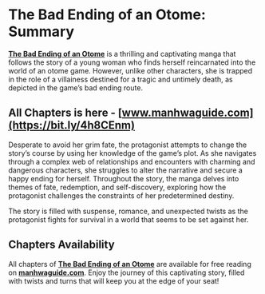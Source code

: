 # The Bad Ending of an Otome: Summary

**[The Bad Ending of an Otome](https://bit.ly/4h8CEnm)** is a thrilling and captivating manga that follows the story of a young woman who finds herself reincarnated into the world of an otome game. However, unlike other characters, she is trapped in the role of a villainess destined for a tragic and untimely death, as depicted in the game’s bad ending route.

## All Chapters is here - [www.manhwaguide.com](https://bit.ly/4h8CEnm)

Desperate to avoid her grim fate, the protagonist attempts to change the story’s course by using her knowledge of the game’s plot. As she navigates through a complex web of relationships and encounters with charming and dangerous characters, she struggles to alter the narrative and secure a happy ending for herself. Throughout the story, the manga delves into themes of fate, redemption, and self-discovery, exploring how the protagonist challenges the constraints of her predetermined destiny.

The story is filled with suspense, romance, and unexpected twists as the protagonist fights for survival in a world that seems to be set against her.

## Chapters Availability  
All chapters of **[The Bad Ending of an Otome]((https://bit.ly/4h8CEnm))** are available for free reading on **[manhwaguide.com](https://bit.ly/4h8CEnm)**. Enjoy the journey of this captivating story, filled with twists and turns that will keep you at the edge of your seat!
